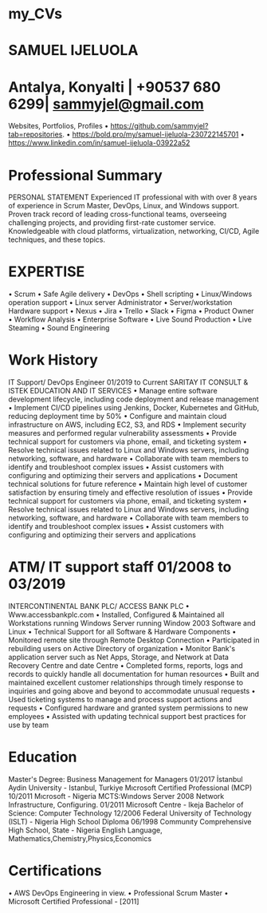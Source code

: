 # my_CVs
# SAMUEL IJELUOLA #
# Antalya, Konyalti | +90537 680 6299| sammyjel@gmail.com 

Websites, Portfolios, Profiles
•	https://github.com/sammyjel?tab=repositories.
•	https://bold.pro/my/samuel-ijeluola-230722145701
•	https://www.linkedin.com/in/samuel-ijeluola-03922a52 

# Professional Summary #
PERSONAL STATEMENT Experienced IT professional with with over 8 years of experience in Scrum Master, DevOps, Linux, and Windows support. Proven track record of leading cross-functional teams, overseeing challenging projects, and providing first-rate customer service. Knowledgeable with cloud platforms, virtualization, networking, CI/CD, Agile techniques, and these topics.

# EXPERTISE #
•	Scrum
•	Safe Agile delivery
•	DevOps
•	Shell scripting
•	Linux/Windows operation support
•	Linux server Administrator
•	Server/workstation Hardware support
•	Nexus
•	Jira	•	Trello
•	Slack
•	Figma
•	Product Owner
•	Workflow Analysis
•	Enterprise Software
•	Live Sound Production
•	Live Steaming
•	Sound Engineering
# Work History #

IT Support/ DevOps Engineer 	 01/2019 to Current 
SARITAY IT CONSULT & ISTEK EDUCATION AND IT SERVICES 
•	Manage entire software development lifecycle, including code deployment and release management
•	Implement CI/CD pipelines using Jenkins, Docker, Kubernetes and GitHub, reducing deployment time by 50%
•	Configure and maintain cloud infrastructure on AWS, including EC2, S3, and RDS
•	Implement security measures and performed regular vulnerability assessments
•	Provide technical support for customers via phone, email, and ticketing system
•	Resolve technical issues related to Linux and Windows servers, including networking, software, and hardware
•	Collaborate with team members to identify and troubleshoot complex issues
•	Assist customers with configuring and optimizing their servers and applications
•	Document technical solutions for future reference
•	Maintain high level of customer satisfaction by ensuring timely and effective resolution of issues
•	Provide technical support for customers via phone, email, and ticketing system
•	Resolve technical issues related to Linux and Windows servers, including networking, software, and hardware
•	Collaborate with team members to identify and troubleshoot complex issues
•	Assist customers with configuring and optimizing their servers and applications

# ATM/ IT support staff 	 01/2008 to 03/2019
INTERCONTINENTAL BANK PLC/ ACCESS BANK PLC 
•	Www.accessbankplc.com
•	Installed, Configured & Maintained all Workstations running Windows Server running Window 2003 Software and Linux
•	Technical Support for all Software & Hardware Components
•	Monitored remote site through Remote Desktop Connection
•	Participated in rebuilding users on Active Directory of organization
•	Monitor Bank's application server such as Net Apps, Storage, and Network at Data Recovery Centre and date Centre
•	Completed forms, reports, logs and records to quickly handle all documentation for human resources
•	Built and maintained excellent customer relationships through timely response to inquiries and going above and beyond to accommodate unusual requests
•	Used ticketing systems to manage and process support actions and requests
•	Configured hardware and granted system permissions to new employees
•	Assisted with updating technical support best practices for use by team

# Education
Master's Degree: Business Management for Managers 	01/2017 
İstanbul Aydin University - Istanbul, Turkiye
Mıcrosoft Certified Professional (MCP) 	10/2011 
Mıcrosoft - Nigeria
MCTS:Wındows Server 2008 Network Infrastructure, Configuring. 	01/2011 
Microsoft Centre - Ikeja
Bachelor of Science: Computer Technology 	12/2006 
Federal University of Technology (ISLT) - Nigeria
High School Diploma 	06/1998 
Communıty Comprehensive High School, State - Nigeria
English Language, Mathematics,Chemistry,Physics,Economics

# Certifications
•	AWS DevOps Engineering in view.
•	Professional Scrum Master
•	Microsoft Certified Professional - [2011]


